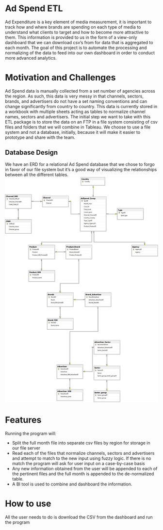 # Ad Spend ETL
Ad Expenditure is a key element of media measurement, it is important to track how and where brands are spending on each type of media to understand what clients to target and how to become more attractive to them. This information is provided to us in the form of a view-only dashboard that we can download csv’s from for data that is aggregated to each month.
The goal of this project is to automate the processing and normalizing of the data to feed into our own dashboard in order to conduct more advanced analytics.

# Motivation and Challenges
Ad Spend data is manually collected from a set number of agencies across the region. As such, this data is very messy in that channels, sectors, brands, and advertisers do not have a set naming conventions and can change significantly from country to country.
This data is currently stored in a workbook with multiple sheets acting as tables to normalize channel names, sectors and advertisers. The initial step we want to take with this ETL package is to store the data on an FTP in a file system consisting of csv files and folders that we will combine in Tableau.
We choose to use a file system and not a database, initially, because it will make it easier to prototype and share with the team.

## Database Design
We have an ERD for a relational Ad Spend database that we chose to forgo in favor of our file system but it’s a good way of visualizing the relationships between all the different tables.
![Alt Text](https://github.com/pmb06d/AdSpend_ETL/blob/master/Ad_Spend_ERD.jpg)

# Features
Running the program will:
  * Split the full month file into separate csv files by region for storage in our file server
  * Read each of the files that normalize channels, sectors and advertisers and attempt to match to the new input using fuzzy logic. If there is no match the program will ask for user input on a case-by-case basis
  * Any new information obtained from the user will be appended to each of the pertinent files and the full month is appended to the de-normalized table.
  * A BI tool is used to combine and dashboard the information.

# How to use
All the user needs to do is download the CSV from the dashboard and run the program
